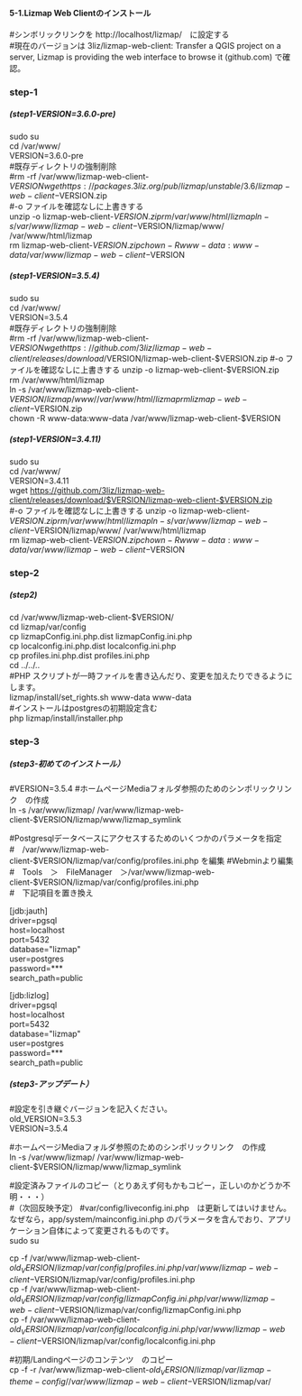 #### 5-1.Lizmap Web Clientのインストール  
#シンボリックリンクを http://localhost/lizmap/　に設定する  
#現在のバージョンは 3liz/lizmap-web-client: Transfer a QGIS project on a server, Lizmap is providing the web interface to browse it (github.com) で確認。  

### step-1
##### (step1-VERSION=3.6.0-pre) 
sudo su  
cd /var/www/  
VERSION=3.6.0-pre  
#既存ディレクトリの強制削除  
#rm -rf /var/www/lizmap-web-client-$VERSION  
wget https://packages.3liz.org/pub/lizmap/unstable/3.6/lizmap-web-client-$VERSION.zip  
#-o	ファイルを確認なしに上書きする  
unzip -o lizmap-web-client-$VERSION.zip  
rm /var/www/html/lizmap  
ln -s /var/www/lizmap-web-client-$VERSION/lizmap/www/ /var/www/html/lizmap  
rm lizmap-web-client-$VERSION.zip  
chown -R www-data:www-data /var/www/lizmap-web-client-$VERSION  
  
##### (step1-VERSION=3.5.4) 
sudo su  
cd /var/www/  
VERSION=3.5.4  
#既存ディレクトリの強制削除  
#rm -rf /var/www/lizmap-web-client-$VERSION  
wget https://github.com/3liz/lizmap-web-client/releases/download/$VERSION/lizmap-web-client-$VERSION.zip  
#-o	ファイルを確認なしに上書きする  
unzip -o lizmap-web-client-$VERSION.zip  
rm /var/www/html/lizmap  
ln -s /var/www/lizmap-web-client-$VERSION/lizmap/www/ /var/www/html/lizmap  
rm lizmap-web-client-$VERSION.zip  
chown -R www-data:www-data /var/www/lizmap-web-client-$VERSION  
  
##### (step1-VERSION=3.4.11)  
sudo su  
cd /var/www/  
VERSION=3.4.11  
wget https://github.com/3liz/lizmap-web-client/releases/download/$VERSION/lizmap-web-client-$VERSION.zip  
#-o	ファイルを確認なしに上書きする
unzip -o lizmap-web-client-$VERSION.zip  
rm /var/www/html/lizmap  
ln -s /var/www/lizmap-web-client-$VERSION/lizmap/www/ /var/www/html/lizmap  
rm lizmap-web-client-$VERSION.zip  
chown -R www-data:www-data /var/www/lizmap-web-client-$VERSION  
  
### step-2
##### (step2)  
cd /var/www/lizmap-web-client-$VERSION/  
cd lizmap/var/config  
cp lizmapConfig.ini.php.dist lizmapConfig.ini.php  
cp localconfig.ini.php.dist localconfig.ini.php  
cp profiles.ini.php.dist profiles.ini.php  
cd ../../..  
#PHP スクリプトが一時ファイルを書き込んだり、変更を加えたりできるようにします。  
lizmap/install/set_rights.sh www-data www-data  
#インストールはpostgresの初期設定含む  
php lizmap/install/installer.php  
  
### step-3
#####  (step3-初めてのインストール）
#VERSION=3.5.4 
#ホームページMediaフォルダ参照のためのシンポリックリンク　の作成  
ln -s /var/www/lizmap/ /var/www/lizmap-web-client-$VERSION/lizmap/www/lizmap_symlink  

#Postgresqlデータベースにアクセスするためのいくつかのパラメータを指定  
#　/var/www/lizmap-web-client-$VERSION/lizmap/var/config/profiles.ini.php を編集  
#Webminより編集  
#　Tools　＞　FileManager　＞/var/www/lizmap-web-client-$VERSION/lizmap/var/config/profiles.ini.php  
#　下記項目を置き換え  

[jdb:jauth]  
driver=pgsql  
host=localhost  
port=5432  
database="lizmap"  
user=postgres  
password=***  
search_path=public  

[jdb:lizlog]  
driver=pgsql  
host=localhost  
port=5432  
database="lizmap"  
user=postgres  
password=***  
search_path=public

#####  (step3-アップデート）
#設定を引き継ぐバージョンを記入ください。  
old_VERSION=3.5.3  
VERSION=3.5.4 
  
#ホームページMediaフォルダ参照のためのシンポリックリンク　の作成  
ln -s /var/www/lizmap/ /var/www/lizmap-web-client-$VERSION/lizmap/www/lizmap_symlink  
  
#設定済みファイルのコピー（とりあえず何もかもコピー，正しいのかどうか不明・・・）  
#（次回反映予定）
#var/config/liveconfig.ini.php　は更新してはいけません。なぜなら，app/system/mainconfig.ini.php のパラメータを含んでおり、アプリケーション自体によって変更されるものです。  
sudo su  
  
cp -f /var/www/lizmap-web-client-$old_VERSION/lizmap/var/config/profiles.ini.php /var/www/lizmap-web-client-$VERSION/lizmap/var/config/profiles.ini.php  
cp -f /var/www/lizmap-web-client-$old_VERSION/lizmap/var/config/lizmapConfig.ini.php  /var/www/lizmap-web-client-$VERSION/lizmap/var/config/lizmapConfig.ini.php  
cp -f /var/www/lizmap-web-client-$old_VERSION/lizmap/var/config/localconfig.ini.php  /var/www/lizmap-web-client-$VERSION/lizmap/var/config/localconfig.ini.php  
  
#初期/Landingページのコンテンツ　のコピー  
cp -f -r /var/www/lizmap-web-client-$old_VERSION/lizmap/var/lizmap-theme-config/ /var/www/lizmap-web-client-$VERSION/lizmap/var/  
  
